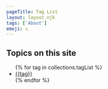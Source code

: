 ```yaml
---
pageTitle: Tag List
layout: layout.njk
tags: ['About']
emoji: ⚓️
---
```


## Topics on this site

<ul>
{% for tag in collections.tagList %}
<li><a href="{{tag.url}}">{{tag}}</a></li>
{% endfor %}
</ul>